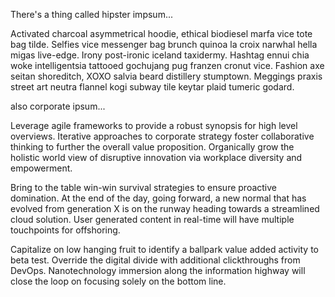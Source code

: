There's a thing called hipster impsum... 

Activated charcoal asymmetrical hoodie, ethical biodiesel marfa vice tote bag tilde. Selfies vice messenger bag brunch quinoa la croix narwhal hella migas live-edge. Irony post-ironic iceland taxidermy. Hashtag ennui chia woke intelligentsia tattooed gochujang pug franzen cronut vice. Fashion axe seitan shoreditch, XOXO salvia beard distillery stumptown. Meggings praxis street art neutra flannel kogi subway tile keytar plaid tumeric godard.


also corporate ipsum...

Leverage agile frameworks to provide a robust synopsis for high level overviews. Iterative approaches to corporate strategy foster collaborative thinking to further the overall value proposition. Organically grow the holistic world view of disruptive innovation via workplace diversity and empowerment.

Bring to the table win-win survival strategies to ensure proactive domination. At the end of the day, going forward, a new normal that has evolved from generation X is on the runway heading towards a streamlined cloud solution. User generated content in real-time will have multiple touchpoints for offshoring.

Capitalize on low hanging fruit to identify a ballpark value added activity to beta test. Override the digital divide with additional clickthroughs from DevOps. Nanotechnology immersion along the information highway will close the loop on focusing solely on the bottom line.